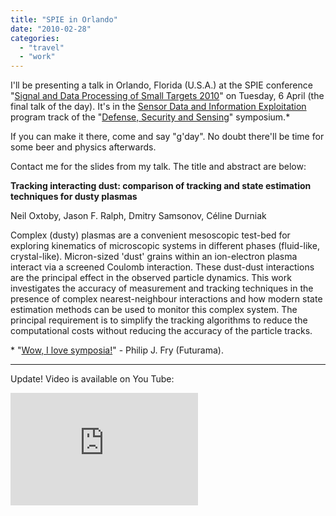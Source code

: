 ```yaml
---
title: "SPIE in Orlando"
date: "2010-02-28"
categories: 
  - "travel"
  - "work"
---
```


I'll be presenting a talk in Orlando, Florida (U.S.A.) at the SPIE conference "[Signal and Data Processing of Small Targets 2010](http://spie.org//app/program/index.cfm?fuseaction=conferencedetail&confid=900638)" on Tuesday, 6 April (the final talk of the day). It's in the [Sensor Data and Information Exploitation](http://spie.org//app/program/index.cfm?fuseaction=dailymatrix&trackid=900577) program track of the "[Defense, Security and Sensing](http://spie.org/defense-security-sensing.xml)" symposium.\*

If you can make it there, come and say "g'day". No doubt there'll be time for some beer and physics afterwards.

Contact me for the slides from my talk. The title and abstract are below:

**Tracking interacting dust: comparison of tracking and state estimation techniques for dusty plasmas**

Neil Oxtoby, Jason F. Ralph, Dmitry Samsonov, Céline Durniak

Complex (dusty) plasmas are a convenient mesoscopic test-bed for exploring kinematics of microscopic systems in different phases (fluid-like, crystal-like). Micron-sized 'dust' grains within an ion-electron plasma interact via a screened Coulomb interaction. These dust-dust interactions are the principal effect in the observed particle dynamics. This work investigates the accuracy of measurement and tracking techniques in the presence of complex nearest-neighbour interactions and how modern state estimation methods can be used to monitor this complex system. The principal requirement is to simplify the tracking algorithms to reduce the computational costs without reducing the accuracy of the particle tracks.

\* "[Wow, I love symposia!](http://www.imdb.com/title/tt0149460/quotes)" - Philip J. Fry (Futurama).

* * *

Update! Video is available on You Tube:

<iframe height="180" src="http://www.youtube.com/embed/fBO7VtxO868" frameborder="0" allowfullscreen></iframe>

